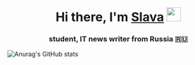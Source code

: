 <h1 align="center">Hi there, I'm <a href="https://t.me/slavalovesfoxes" target="_blank">Slava</a> 
<img src="https://github.com/blackcater/blackcater/raw/main/images/Hi.gif" height="32"/></h1>
<h3 align="center">student, IT news writer from Russia 🇷🇺</h3>


![Anurag's GitHub stats](https://github-readme-stats.vercel.app/api?username=vya4eslavv)







<!---
vya4eslavv/vya4eslavv is a ✨ special ✨ repository because its `README.md` (this file) appears on your GitHub profile.
You can click the Preview link to take a look at your changes.
--->
